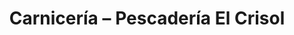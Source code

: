 ---
title: "Carnicería – Pescadería El Crisol"
url: /ciudad-de-san-jose-de-las-lajas/carniceria-pescaderia-el-crisol/
shop: carnicero
---
